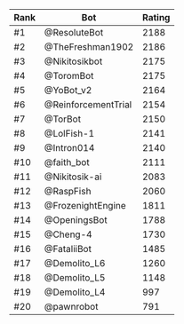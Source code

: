 Rank|Bot|Rating
---|---|---
#1|@ResoluteBot|2188
#2|@TheFreshman1902|2186
#3|@Nikitosikbot|2175
#4|@ToromBot|2175
#5|@YoBot_v2|2164
#6|@ReinforcementTrial|2154
#7|@TorBot|2150
#8|@LolFish-1|2141
#9|@Intron014|2140
#10|@faith_bot|2111
#11|@Nikitosik-ai|2083
#12|@RaspFish|2060
#13|@FrozenightEngine|1811
#14|@OpeningsBot|1788
#15|@Cheng-4|1730
#16|@FataliiBot|1485
#17|@Demolito_L6|1260
#18|@Demolito_L5|1148
#19|@Demolito_L4|997
#20|@pawnrobot|791
